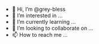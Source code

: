 - 👋 Hi, I’m @grey-bless
- 👀 I’m interested in ...
- 🌱 I’m currently learning ...
- 💞️ I’m looking to collaborate on ...
- 📫 How to reach me ...

<!---
grey-bless/grey-bless is a ✨ special ✨ repository because its `README.md` (this file) appears on your GitHub profile.
You can click the Preview link to take a look at your changes.
--->
